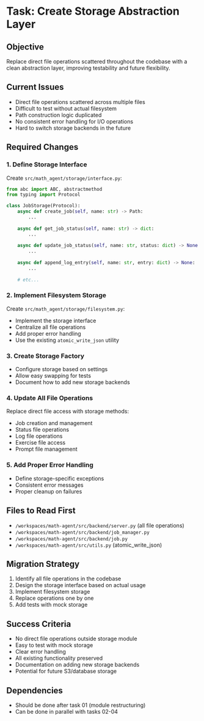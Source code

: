 # Task: Create Storage Abstraction Layer

## Objective
Replace direct file operations scattered throughout the codebase with a clean abstraction layer, improving testability and future flexibility.

## Current Issues
- Direct file operations scattered across multiple files
- Difficult to test without actual filesystem
- Path construction logic duplicated
- No consistent error handling for I/O operations
- Hard to switch storage backends in the future

## Required Changes

### 1. Define Storage Interface
Create `src/math_agent/storage/interface.py`:
```python
from abc import ABC, abstractmethod
from typing import Protocol

class JobStorage(Protocol):
    async def create_job(self, name: str) -> Path:
        ...
    
    async def get_job_status(self, name: str) -> dict:
        ...
    
    async def update_job_status(self, name: str, status: dict) -> None:
        ...
    
    async def append_log_entry(self, name: str, entry: dict) -> None:
        ...
    
    # etc...
```

### 2. Implement Filesystem Storage
Create `src/math_agent/storage/filesystem.py`:
- Implement the storage interface
- Centralize all file operations
- Add proper error handling
- Use the existing `atomic_write_json` utility

### 3. Create Storage Factory
- Configure storage based on settings
- Allow easy swapping for tests
- Document how to add new storage backends

### 4. Update All File Operations
Replace direct file access with storage methods:
- Job creation and management
- Status file operations
- Log file operations
- Exercise file access
- Prompt file management

### 5. Add Proper Error Handling
- Define storage-specific exceptions
- Consistent error messages
- Proper cleanup on failures

## Files to Read First
- `/workspaces/math-agent/src/backend/server.py` (all file operations)
- `/workspaces/math-agent/src/backend/job_manager.py`
- `/workspaces/math-agent/src/backend/job.py`
- `/workspaces/math-agent/src/utils.py` (atomic_write_json)

## Migration Strategy
1. Identify all file operations in the codebase
2. Design the storage interface based on actual usage
3. Implement filesystem storage
4. Replace operations one by one
5. Add tests with mock storage

## Success Criteria
- No direct file operations outside storage module
- Easy to test with mock storage
- Clear error handling
- All existing functionality preserved
- Documentation on adding new storage backends
- Potential for future S3/database storage

## Dependencies
- Should be done after task 01 (module restructuring)
- Can be done in parallel with tasks 02-04